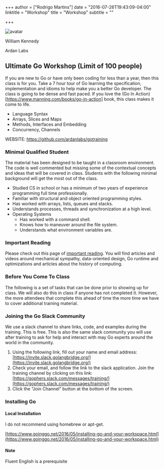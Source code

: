 +++
author = ["Rodrigo Martins"]
date = "2016-07-26T19:43:09-04:00"
linktitle = "Workshop"
title = "Workshop"
subtitle = ""

+++

<div class="speaker-info">
<img src="/images/speakers/william_kennedy.jpg" alt="avatar" class="img-responsive center-block" style="max-width: 25%;">
<p>William Kennedy</p>
<span>Ardan Labs</span>
</div>

## Ultimate Go Workshop (Limit of 100 people)

If you are new to Go or have only been coding for less than a year, then this class is for you. Take a 7 hour tour of Go learning the specification, implementation and idioms to help make you a better Go developer. The class is going to be dense and fast paced. If you love the (Go In Action)[https://www.manning.com/books/go-in-action] book, this class makes it come to life.

* Language Syntax
* Arrays, Slices and Maps
* Methods, Interfaces and Embedding
* Concurrency, Channels


WEBSITE:
https://github.com/ardanlabs/gotraining

### Minimal Qualified Student
The material has been designed to be taught in a classroom environment. The code is well commented but missing some of the contextual concepts and ideas that will be covered in class. Students with the following minimal background will get the most out of the class.

* Studied CS in school or has a minimum of two years of experience programming full time professionally.
* Familiar with structural and object oriented programming styles.
* Has worked with arrays, lists, queues and stacks.
* Understands processes, threads and synchronization at a high level.
* Operating Systems
  * Has worked with a command shell.
  * Knows how to maneuver around the file system.
  * Understands what environment variables are.

### Important Reading
Please check out this page of [important reading](https://github.com/ardanlabs/gotraining/blob/master/reading/README.md). You will find articles and videos around mechanical sympathy, data-oriented design, Go runtime and optimizations and articles about the history of computing.

### Before You Come To Class
The following is a set of tasks that can be done prior to showing up for class. We will also do this in class if anyone has not completed it. However, the more attendees that complete this ahead of time the more time we have to cover additional training material.

### Joining the Go Slack Community
We use a slack channel to share links, code, and examples during the training. This is free. This is also the same slack community you will use after training to ask for help and interact with may Go experts around the world in the community.

1. Using the following link, fill out your name and email address: [https://invite.slack.golangbridge.org/](https://invite.slack.golangbridge.org/)
2. Check your email, and follow the link to the slack application.
Join the training channel by clicking on this link: [https://gophers.slack.com/messages/training/](https://gophers.slack.com/messages/training/)
3. Click the “Join Channel” button at the bottom of the screen.

### Installing Go

#### Local Installation

I do not recommend using homebrew or apt-get.

[https://www.goinggo.net/2016/05/installing-go-and-your-workspace.html](https://www.goinggo.net/2016/05/installing-go-and-your-workspace.html)

#### Note
Fluent English is a prerequisite
